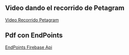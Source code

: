 ## Video dando el recorrido de Petagram

[Video Recorrido Petagram](https://www.youtube.com/watch?v=GunXnNOIanU&feature=youtu.be)

## Pdf con EndPoints
[EndPoints Firebase Api](https://github.com/EiderDiaz/Imagen_Corporativa/blob/master/descripcion%20endpoints%20pra%20insercion%20de%20firebase%20con%20heroku%20y%20node.js.pdf)
 




